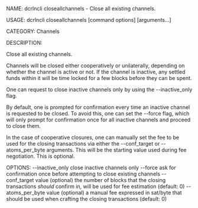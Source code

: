 NAME:
   dcrlncli closeallchannels - Close all existing channels.

USAGE:
   dcrlncli closeallchannels [command options] [arguments...]

CATEGORY:
   Channels

DESCRIPTION:
   
  Close all existing channels.

  Channels will be closed either cooperatively or unilaterally, depending
  on whether the channel is active or not. If the channel is inactive, any
  settled funds within it will be time locked for a few blocks before they
  can be spent.

  One can request to close inactive channels only by using the
  --inactive_only flag.

  By default, one is prompted for confirmation every time an inactive
  channel is requested to be closed. To avoid this, one can set the
  --force flag, which will only prompt for confirmation once for all
  inactive channels and proceed to close them.

  In the case of cooperative closures, one can manually set the fee to
  be used for the closing transactions via either the --conf_target or
  --atoms_per_byte arguments. This will be the starting value used during
  fee negotiation. This is optional.

OPTIONS:
   --inactive_only         close inactive channels only
   --force                 ask for confirmation once before attempting to close existing channels
   --conf_target value     (optional) the number of blocks that the closing transactions *should* confirm in, will be used for fee estimation (default: 0)
   --atoms_per_byte value  (optional) a manual fee expressed in sat/byte that should be used when crafting the closing transactions (default: 0)
   
